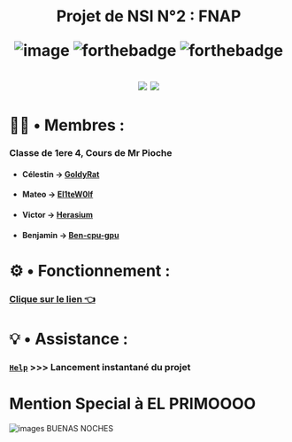 <h1 align="center">
  
  Projet de NSI N°2 : FNAP
  

![image](https://forthebadge.com/images/badges/contains-technical-debt.svg)
![forthebadge](https://forthebadge.com/images/badges/powered-by-electricity.svg)
![forthebadge](https://forthebadge.com/images/badges/powered-by-black-magic.svg)

  <img src="http://ForTheBadge.com/images/badges/built-with-swag.svg">
  <img src="https://forthebadge.com/images/badges/made-with-python.svg">
</h1>

# 👨‍💼 • Membres :
### Classe de 1ere 4, Cours de Mr Pioche
* #### Célestin → [GoldyRat](https://github.com/GoldyRat)
* #### Mateo → [El1teW0lf](https://github.com/El1teW0lf)
* #### Victor → [Herasium](https://github.com/Herasium)
* #### Benjamin → [Ben-cpu-gpu](https://github.com/Ben-cpu-gpu)

# ⚙️ • Fonctionnement :

### [Clique sur le lien 👈](https://github.com/El1teW0lf/2024_2025__p04_projet1_gp1/blob/main/fonctionnement.md)

# 💡 • Assistance :

### [```Help```](https://github.com/El1teW0lf/2024_2025__p04_projet1_gp1/blob/main/Help.bat) >>> Lancement instantané du projet
# Mention Special à EL PRIMOOOO
![images](https://github.com/user-attachments/assets/469adf5a-0971-45a6-91c0-df40bf81f708)
BUENAS NOCHES
